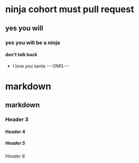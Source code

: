 # ninja cohort must pull request
## yes you will
### yes you will be a ninja
#### don't talk back
* I love you santa
---OMG---

# markdown
## markdown
### Header 3 
#### Header 4 ####
##### Header 5 #####
###### Header 6 ######
